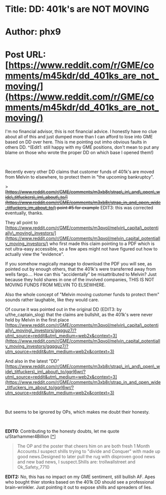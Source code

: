 # Title: DD: 401k's are NOT MOVING
# Author: phx9
# Post URL: [https://www.reddit.com/r/GME/comments/m45kdr/dd_401ks_are_not_moving/](https://www.reddit.com/r/GME/comments/m45kdr/dd_401ks_are_not_moving/)


I'm no financial advisor, this is not financial advice. I honestly have no clue about all of this and just dumped more than I can afford to lose into GME based on DD over here. This is me pointing out imho obvious faults in others DD. ^(Edit1: still happy with my GME positions, don't mean to put any blame on those who wrote the proper DD on which base I opened them!)

&#x200B;

Recently every other DD claims that customer funds of 401k's are moved from Melvin to elsewhere, to protect them in "the upcoming bankruptcy".

\> ~~[https://www.reddit.com/r/GME/comments/m3xb8r/strap\_in\_and\_open\_wide\_titfuckers\_im\_about\_to/](https://www.reddit.com/r/GME/comments/m3xb8r/strap_in_and_open_wide_titfuckers_im_about_to/) point #5 for example~~
EDIT3: this was corrected eventually, thanks.

They all point to [https://www.reddit.com/r/GME/comments/m3qvol/melvin\_capital\_potentially\_moving\_investors/](https://www.reddit.com/r/GME/comments/m3qvol/melvin_capital_potentially_moving_investors/) who first made this claim pointing to a PDF which is not ultra-easy accessible, so a few apes might not have figured out how to actually view the "evidence".

If you somehow magically manage to download the PDF you will see, as pointed out by enough others, that the 401k's were transferred away from wells fargo.... How can this "accidentally" be misattributed to Melvin? Just because they hold shares in one of the involved companies, THIS IS NOT MOVING FUNDS FROM MELVIN TO ELSEWHERE.

Also the whole concept of "Melvin moving customer funds to protect them" sounds rather laughable, like they would care.

Of course it was pointed out in the original DD (EDIT3: by u/the_captain_slog) that the claims are bullshit, as the 401k's were never held by Melvin in the first place [https://www.reddit.com/r/GME/comments/m3qvol/melvin\_capital\_potentially\_moving\_investors/gqqguz7/?utm\_source=reddit&utm\_medium=web2x&context=3](https://www.reddit.com/r/GME/comments/m3qvol/melvin_capital_potentially_moving_investors/gqqguz7/?utm_source=reddit&utm_medium=web2x&context=3)

And also in the latest "DD" [https://www.reddit.com/r/GME/comments/m3xb8r/strap\_in\_and\_open\_wide\_titfuckers\_im\_about\_to/gqrl6wr/?utm\_source=reddit&utm\_medium=web2x&context=3](https://www.reddit.com/r/GME/comments/m3xb8r/strap_in_and_open_wide_titfuckers_im_about_to/gqrl6wr/?utm_source=reddit&utm_medium=web2x&context=3)

&#x200B;

But seems to be ignored by OPs, which makes me doubt their honesty.

&#x200B;

**EDIT0**: Contributing to the honesty doubts, let me quote u/Starhammer4Billion \[[\*](https://www.reddit.com/r/GME/comments/m45kdr/dd_401ks_are_not_moving/gqsrt0i/?utm_source=reddit&utm_medium=web2x&context=3)\]

>The OP and the poster that cheers him on are both fresh 1 Month Accounts.I suspect shills trying to "divide and Conquer" with made up good news.Designed to later pull the rug with disproven good news and new bad news, I suspect.Shills are: trollwallstreet and  Ok\_Safety\_7710

**EDIT2:** No, this has no impact on my GME sentiment, still bullish AF. Apes who bought thier stonks based on the 401k DD should see a professional brain-wrinkler. Just pointing it out to expose shills and spreaders of lies.
